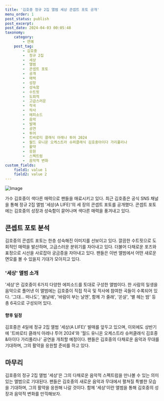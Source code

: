 ```yaml
---
title: '김호중 정규 2집 앨범 세상 콘셉트 포토 공개'
menu_order: 1
post_status: publish
post_excerpt: 
post_date: 2024-04-03 00:05:48
taxonomy:
    category:
        - 연예
    post_tag:
        - 김호중
        -  정규 2집
        -  세상
        -  앨범
        -  콘셉트 포토
        -  공개
        -  매력
        -  성장
        -  성숙함
        -  수트핏
        -  도회적
        -  고급스러운
        -  작곡
        -  작사
        -  에피소드
        -  음악
        -  발매
        -  공연
        -  투어
        -  트바로티 클래식 아레나 투어 2024
        -  월드 유니온 오케스트라 슈퍼클래식 김호중아이다 가리풀리나
        -  활약
        -  응원
        -  스펙트럼
        -  음악적 변화
custom_fields:
    field1: value 1
    field2: value 2
---
```


![Image](https://ssl.pstatic.net/mimgnews/image/117/2024/04/02/0003818379_001_20240402091503519.jpg?type=w540)

가수 김호중이 색다른 매력으로 팬들을 매료시키고 있다. 최근 김호중은 공식 SNS 채널을 통해 정규 2집 앨범 '세상(A LIFE)'의 세 장의 콘셉트 포토를 공개했다. 콘셉트 포토에는 김호중의 성장과 성숙함이 묻어나며 색다른 매력을 풍겨내고 있다.
## 콘셉트 포토 분석
김호중의 콘셉트 포토는 한층 성숙해진 이미지를 선보이고 있다. 깔끔한 수트핏으로 도회적인 매력을 발산하며, 고급스러운 분위기를 자아내고 있다. 더불어 다채로운 포즈와 표정으로 시선을 사로잡아 궁금증을 자아내고 있다. 팬들은 이번 앨범에서 어떤 새로운 면모를 볼 수 있을지 기대가 모아지고 있다.
### '세상' 앨범 소개
'세상'은 김호중이 6가지 다양한 에피소드를 토대로 구성한 앨범이다. 한 사람의 일생을 음악으로 풀어낸 이 앨범에는 김호중이 직접 작곡 및 작사에 참여한 곡들이 수록되어 있다. '그대… 떠나도', '봄날에', '바람이 부는 날엔', 함께 가 줄래', '쏜살', '별 헤는 밤' 등 총 6곡으로 구성되어 있다.
#### 향후 일정
김호중은 4일에 정규 2집 앨범 '세상(A LIFE)' 발매를 앞두고 있으며, 이외에도 상반기에 '트바로티 클래식 아레나 투어 2024'와 '월드 유니온 오케스트라 슈퍼클래식 김호중&아이다 가리풀리나' 공연을 개최할 예정이다. 팬들은 김호중의 다채로운 음악과 무대를 기대하며, 그의 활약을 응원할 준비를 하고 있다.
## 마무리
김호중의 정규 2집 앨범 '세상'은 그의 다채로운 음악적 스펙트럼을 만나볼 수 있는 의미있는 앨범으로 기대된다. 팬들은 김호중의 새로운 음악과 무대에서 펼쳐질 특별한 모습을 기대하며, 그의 활약을 응원해 나갈 것이다. 함께 '세상'이란 앨범을 통해 김호중의 성장과 음악적 변화를 만끽해보자.
